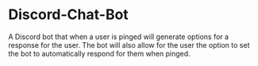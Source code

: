 # Discord-Chat-Bot
A Discord bot that when a user is pinged will generate options for a response for the user. The bot will also allow for the user the option to set the bot to automatically respond for them when pinged.
